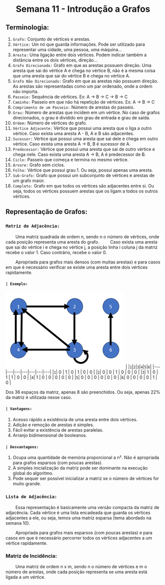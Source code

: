 <h1 align="center"> Semana 11 - Introdução a Grafos </h1>

## Terminologia:
1. `Grafo:` Conjunto de vértices e arestas.
2. `Vértice:` Um nó que guarda informações. Pode ser utilizado para representar uma cidade, uma pessoa, uma máquina...
3. `Aresta:` Uma ligação entre dois vértices. Podem indicar também a distância entre os dois vértices, direção...
4. `Grafo Direcionado:` Grafo em que as arestas possuem direção. Uma aresta que sai do vértice A e chega no vértice B, não é a mesma coisa que uma aresta que sai do vértice B e chega no vértice A.
5. `Grafo Não Direcionado:` Grafo em que as arestas não possuem direção. As arestas são representadas como um par ordenado, onde a ordem não importa.
6. `Passeio:` Sequência de vértices. Ex: A -> B -> C -> B -> C
7. `Caminho:` Passeio em que não há repetição de vértices. Ex: A -> B -> C
8. `Comprimento de um Passeio:` Número de arestas do passeio.
9. `Grau:` Número de arestas que incidem em um vértice. No caso de grafos direcionados, o grau é dividido em grau de entrada e grau de saída.
10. `Ordem:` Número de vértices do grafo.
11. `Vértice Adjacente:` Vértice que possui uma aresta que o liga a outro vértice. Caso exista uma aresta A - B, A e B são adjacentes.
12. `Sucessor:` Vértice que possui uma aresta que sai dele e chega em outro vértice. Caso exista uma aresta A -> B, B é sucessor de A.
13. `Predecessor:` Vértice que possui uma aresta que sai de outro vértice e chega nele. Caso exista uma aresta A -> B, A é predecessor de B.
14. `Ciclo:` Passeio que começa e termina no mesmo vértice.
15. `Árvore:` Grafo sem ciclos.
16. `Folha:` Vértice que possui grau 1. Ou seja, possui apenas uma aresta.
17. `Sub-Grafo:` Grafo que possui um subconjunto de vértices e arestas de um grafo maior.
18. `Completo:` Grafo em que todos os vértices são adjacentes entre si. Ou seja, todos os vértices possuem arestas que os ligam a todos os outros vértices.

## Representação de Grafos:
### `Matriz de Adjacência:`
&emsp;&emsp; Uma matriz quadrada de ordem n, sendo n o número de vértices, onde cada posição representa uma aresta do grafo.
&emsp;&emsp; Caso exista uma aresta que sai do vértice i e chega no vértice j, a posição linha i coluna j da matriz recebe o valor 1. Caso contrário, recebe o valor 0.

&emsp;&emsp; Apropriada para grafos mais densos (com muitas arestas) e para casos em que é necessário verificar se existe uma aresta entre dois vértices rapidamente.

#### `| Exemplo:`
![Alt text](image.png)
|   |`1`|`2`|`3`|`4`|`5`|`6`|
|---|---|---|---|---|---|---|
|`1`| 0 | 1 | 0 | 1 | 0 | 0 |
|`2`| 0 | 0 | 1 | 0 | 0 | 0 |
|`3`| 1 | 0 | 1 | 1 | 0 | 0 |
|`4`| 1 | 0 | 0 | 0 | 0 | 0 |
|`5`| 0 | 0 | 0 | 0 | 0 | 0 |
|`6`| 0 | 0 | 0 | 0 | 1 | 0 |

Dos 36 espaços da matriz, apenas 8 são preenchidos. Ou seja, apenas 22% da matriz é utilizada nesse caso.


#### `| Vantagens:`
1. Acesso rápido a existência de uma aresta entre dois vértices.
2. Adição e remoção de arestas é simples.
3. Fácil evitar a existência de arestas paralelas.
4. Arranjo bidimensional de booleanos.

#### `| Desvantagens:`
1. Ocupa uma quantidade de memória proporcional a n². Não é apropriada para grafos esparsos (com poucas arestas).
2. A simples inicialização da matriz pode ser dominante na execução global do algoritmo.
3. Pode sequer ser possível inicializar a matriz se o número de vértices for muito grande.

### `Lista de Adjacência:`
&emsp;&emsp; Essa representação é basicamente uma versão compacta da matriz de adjacência. Cada vértice é uma lista encadeada que guarda os vértices adjacentes a ele, ou seja, temos uma matriz esparsa (tema abordado na semana 10).

&emsp;&emsp; Apropriada para grafos mais esparsos (com poucas arestas) e para casos em que é necessário percorrer todos os vértices adjacentes a um vértice rapidamente.


### Matriz de Incidência:
&emsp;&emsp; Uma matriz de ordem n x m, sendo n o número de vértices e m o número de arestas, onde cada posição representa se uma aresta está ligada a um vértice.
